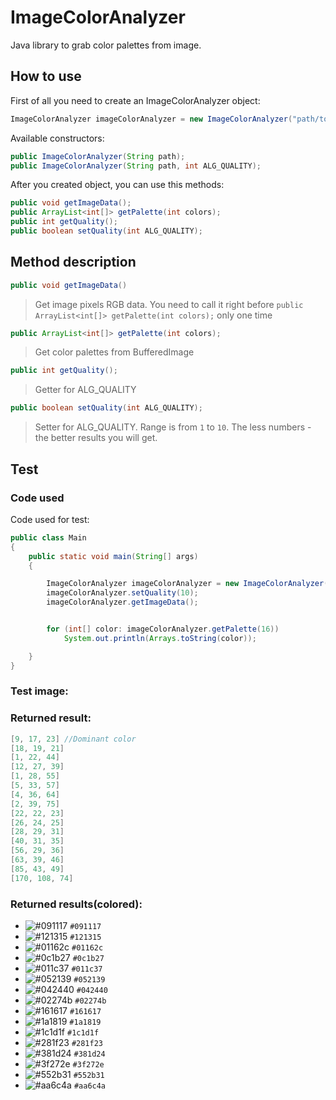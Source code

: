 # ImageColorAnalyzer
Java library to grab color palettes from image.

## How to use

First of all you need to create an ImageColorAnalyzer object:
```java
ImageColorAnalyzer imageColorAnalyzer = new ImageColorAnalyzer("path/to/image.png");
```

Available constructors:
```java
public ImageColorAnalyzer(String path);
public ImageColorAnalyzer(String path, int ALG_QUALITY);
```

After you created object, you can use this methods:

```java
public void getImageData();
public ArrayList<int[]> getPalette(int colors);
public int getQuality();
public boolean setQuality(int ALG_QUALITY);
```

## Method description
```java
public void getImageData()
```
> Get image pixels RGB data. You need to call it right before  `public ArrayList<int[]> getPalette(int colors);` only one time
 
```java 
public ArrayList<int[]> getPalette(int colors);
```
> Get color palettes from BufferedImage
 
```java
public int getQuality();
```
>  Getter for ALG_QUALITY
 
```java
public boolean setQuality(int ALG_QUALITY);
```
> Setter for ALG_QUALITY. Range is from `1` to `10`. The less numbers - the better results you will get.
 
## Test
 
### Code used
Code used for test:
```java
public class Main
{
    public static void main(String[] args)
    {

        ImageColorAnalyzer imageColorAnalyzer = new ImageColorAnalyzer("testImages/1.jpg");
        imageColorAnalyzer.setQuality(10);
        imageColorAnalyzer.getImageData();


        for (int[] color: imageColorAnalyzer.getPalette(16))
            System.out.println(Arrays.toString(color));

    }
}
```

### Test image:


### Returned result:
```java
[9, 17, 23] //Dominant color
[18, 19, 21]
[1, 22, 44]
[12, 27, 39]
[1, 28, 55]
[5, 33, 57]
[4, 36, 64]
[2, 39, 75]
[22, 22, 23]
[26, 24, 25]
[28, 29, 31]
[40, 31, 35]
[56, 29, 36]
[63, 39, 46]
[85, 43, 49]
[170, 108, 74]
```

### Returned results(colored):

- ![#091117](https://via.placeholder.com/15/091117/091117.png) `#091117`
- ![#121315](https://via.placeholder.com/15/121315/121315.png) `#121315`
- ![#01162c](https://via.placeholder.com/15/01162c/01162c.png) `#01162c`
- ![#0c1b27](https://via.placeholder.com/15/0c1b27/0c1b27.png) `#0c1b27`
- ![#011c37](https://via.placeholder.com/15/011c37/011c37.png) `#011c37`
- ![#052139](https://via.placeholder.com/15/052139/052139.png) `#052139`
- ![#042440](https://via.placeholder.com/15/042440/042440.png) `#042440`
- ![#02274b](https://via.placeholder.com/15/02274b/02274b.png) `#02274b`
- ![#161617](https://via.placeholder.com/15/161617/161617.png) `#161617`
- ![#1a1819](https://via.placeholder.com/15/1a1819/1a1819.png) `#1a1819`
- ![#1c1d1f](https://via.placeholder.com/15/1c1d1f/1c1d1f.png) `#1c1d1f`
- ![#281f23](https://via.placeholder.com/15/281f23/281f23.png) `#281f23`
- ![#381d24](https://via.placeholder.com/15/381d24/381d24.png) `#381d24`
- ![#3f272e](https://via.placeholder.com/15/3f272e/3f272e.png) `#3f272e`
- ![#552b31](https://via.placeholder.com/15/552b31/552b31.png) `#552b31`
- ![#aa6c4a](https://via.placeholder.com/15/aa6c4a/aa6c4a.png) `#aa6c4a`
